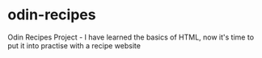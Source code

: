 # odin-recipes
Odin Recipes Project - I have learned the basics of HTML, now it's time to put it into practise with a recipe website
